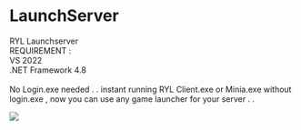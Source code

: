 # LaunchServer
RYL Launchserver <br>
REQUIREMENT : <br>
VS 2022<br>
.NET Framework 4.8
<br><br>
No Login.exe needed . . instant running RYL Client.exe or Minia.exe without login.exe , now you can use any game launcher for your server . . 

<img src="https://66.media.tumblr.com/9c6297fd75b24136e03e7869cf81c088/tumblr_n9rr24i3gP1tiwptko1_500.gif">
